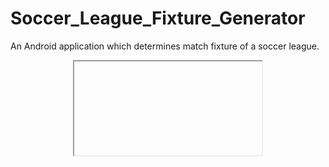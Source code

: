 # Soccer_League_Fixture_Generator
An Android application which determines match fixture of a soccer league.





<div align="center">
  <iframe href="https://www.youtube.com/watch?v=ikeQqeGR1PY"><img src="https://img.youtube.com/vi/ikeQqeGR1PY/0.jpg" alt="Fixture Generator"></iframe>
</div>
